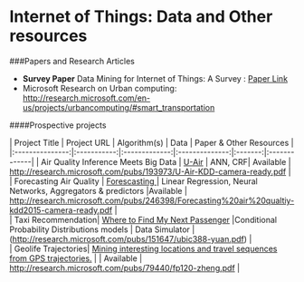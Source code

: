 
Internet of Things: Data and Other resources
=======

###Papers and Research Articles
* **Survey Paper**  Data Mining for Internet of Things: A Survey : [Paper Link](http://mbanat.net/Data%20Mining%20for%20Internet%20of%20Things.pdf)
* Microsoft Research on Urban computing: http://research.microsoft.com/en-us/projects/urbancomputing/#smart_transportation


####Prospective projects

| Project Title     | Project URL  | Algorithm(s) |  Data | Paper & Other Resources |
|:---------------:|:-----------:|:-------------:|:--------------:|:-------:|:-------------|
| Air Quality Inference Meets Big Data | [U-Air](http://research.microsoft.com/apps/pubs/?id=193973)  |  ANN, CRF| Available |  http://research.microsoft.com/pubs/193973/U-Air-KDD-camera-ready.pdf |    
| Forecasting Air Quality | [Forescasting ](http://research.microsoft.com/apps/pubs/?id=246398)  |  Linear Regression, Neural Networks, Aggregators & predictors |Available | http://research.microsoft.com/pubs/246398/Forecasting%20air%20qualtiy-kdd2015-camera-ready.pdf |     
| Taxi Recommendation| [Where to Find My Next Passenger](http://research.microsoft.com/apps/pubs/?id=151647) |Conditional Probability Distributions models | Data Simulator | (http://research.microsoft.com/pubs/151647/ubic388-yuan.pdf) |    
| Geolife Trajectories| [Mining interesting locations and travel sequences from GPS trajectories.](http://research.microsoft.com/apps/pubs/?id=79440)  |   | Available | http://research.microsoft.com/pubs/79440/fp120-zheng.pdf |
